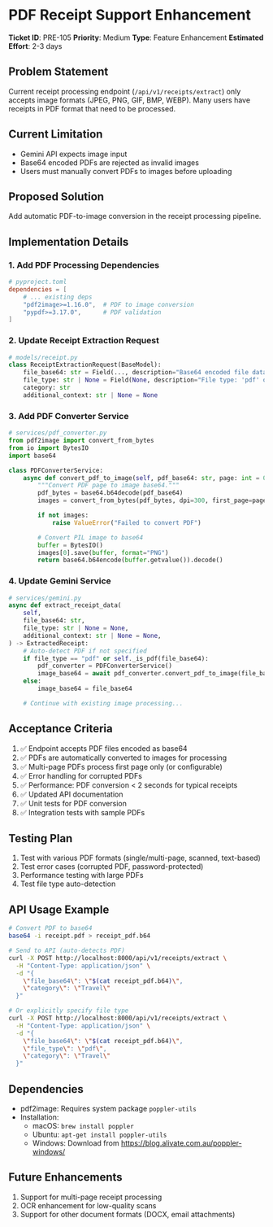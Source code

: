 # PDF Receipt Support Enhancement

**Ticket ID**: PRE-105
**Priority**: Medium
**Type**: Feature Enhancement
**Estimated Effort**: 2-3 days

## Problem Statement

Current receipt processing endpoint (`/api/v1/receipts/extract`) only accepts image formats (JPEG, PNG, GIF, BMP, WEBP). Many users have receipts in PDF format that need to be processed.

## Current Limitation

- Gemini API expects image input
- Base64 encoded PDFs are rejected as invalid images
- Users must manually convert PDFs to images before uploading

## Proposed Solution

Add automatic PDF-to-image conversion in the receipt processing pipeline.

## Implementation Details

### 1. Add PDF Processing Dependencies
```toml
# pyproject.toml
dependencies = [
    # ... existing deps
    "pdf2image>=1.16.0",  # PDF to image conversion
    "pypdf>=3.17.0",      # PDF validation
]
```

### 2. Update Receipt Extraction Request
```python
# models/receipt.py
class ReceiptExtractionRequest(BaseModel):
    file_base64: str = Field(..., description="Base64 encoded file data (image or PDF)")
    file_type: str | None = Field(None, description="File type: 'pdf' or 'image'")
    category: str
    additional_context: str | None = None
```

### 3. Add PDF Converter Service
```python
# services/pdf_converter.py
from pdf2image import convert_from_bytes
from io import BytesIO
import base64

class PDFConverterService:
    async def convert_pdf_to_image(self, pdf_base64: str, page: int = 0) -> str:
        """Convert PDF page to image base64."""
        pdf_bytes = base64.b64decode(pdf_base64)
        images = convert_from_bytes(pdf_bytes, dpi=300, first_page=page+1, last_page=page+1)

        if not images:
            raise ValueError("Failed to convert PDF")

        # Convert PIL image to base64
        buffer = BytesIO()
        images[0].save(buffer, format="PNG")
        return base64.b64encode(buffer.getvalue()).decode()
```

### 4. Update Gemini Service
```python
# services/gemini.py
async def extract_receipt_data(
    self,
    file_base64: str,
    file_type: str | None = None,
    additional_context: str | None = None,
) -> ExtractedReceipt:
    # Auto-detect PDF if not specified
    if file_type == "pdf" or self._is_pdf(file_base64):
        pdf_converter = PDFConverterService()
        image_base64 = await pdf_converter.convert_pdf_to_image(file_base64)
    else:
        image_base64 = file_base64

    # Continue with existing image processing...
```

## Acceptance Criteria

1. ✅ Endpoint accepts PDF files encoded as base64
2. ✅ PDFs are automatically converted to images for processing
3. ✅ Multi-page PDFs process first page only (or configurable)
4. ✅ Error handling for corrupted PDFs
5. ✅ Performance: PDF conversion < 2 seconds for typical receipts
6. ✅ Updated API documentation
7. ✅ Unit tests for PDF conversion
8. ✅ Integration tests with sample PDFs

## Testing Plan

1. Test with various PDF formats (single/multi-page, scanned, text-based)
2. Test error cases (corrupted PDF, password-protected)
3. Performance testing with large PDFs
4. Test file type auto-detection

## API Usage Example

```bash
# Convert PDF to base64
base64 -i receipt.pdf > receipt_pdf.b64

# Send to API (auto-detects PDF)
curl -X POST http://localhost:8000/api/v1/receipts/extract \
  -H "Content-Type: application/json" \
  -d "{
    \"file_base64\": \"$(cat receipt_pdf.b64)\",
    \"category\": \"Travel\"
  }"

# Or explicitly specify file type
curl -X POST http://localhost:8000/api/v1/receipts/extract \
  -H "Content-Type: application/json" \
  -d "{
    \"file_base64\": \"$(cat receipt_pdf.b64)\",
    \"file_type\": \"pdf\",
    \"category\": \"Travel\"
  }"
```

## Dependencies

- pdf2image: Requires system package `poppler-utils`
- Installation:
  - macOS: `brew install poppler`
  - Ubuntu: `apt-get install poppler-utils`
  - Windows: Download from https://blog.alivate.com.au/poppler-windows/

## Future Enhancements

1. Support for multi-page receipt processing
2. OCR enhancement for low-quality scans
3. Support for other document formats (DOCX, email attachments)
